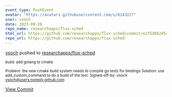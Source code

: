 ```yaml
---
event_type: PushEvent
avatar: "https://avatars.githubusercontent.com/u/814322?"
user: vsoch
date: 2023-09-28
repo_name: researchapps/flux-sched
html_url: https://github.com/researchapps/flux-sched/commit/e1f5d982d546add962e7030ae2d5bb5759f0edc8
repo_url: https://github.com/researchapps/flux-sched
---
```


<a href='https://github.com/vsoch' target='_blank'>vsoch</a> pushed to <a href='https://github.com/researchapps/flux-sched' target='_blank'>researchapps/flux-sched</a>

<small>build: add golang to cmake

Problem: the new cmake build system needs to compile go tests for bindings
Solution: use add_custom_command to do a build of the test.
Signed-off-by: vsoch <vsoch@users.noreply.github.com></small>

<a href='https://github.com/researchapps/flux-sched/commit/e1f5d982d546add962e7030ae2d5bb5759f0edc8' target='_blank'>View Commit</a>